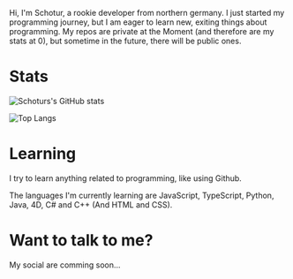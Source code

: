 Hi, I'm Schotur, a rookie developer from northern germany. I just started my programming journey, but I am eager to learn new, exiting things about programming. 
My repos are private at the Moment (and therefore are my stats at 0), but sometime in the future, there will be public ones.


# Stats
![Schoturs's GitHub stats](https://github-readme-stats.vercel.app/api?username=Schotur&show_icons=true&theme=gotham)

![Top Langs](https://github-readme-stats.vercel.app/api/top-langs/?username=Schotur&langs_count=8&theme=gotham)



# Learning

I try to learn anything related to programming, like using Github. 

The languages I'm currently learning are JavaScript, TypeScript, Python, Java, 4D, C# and C++ (And HTML and CSS).


# Want to talk to me?

My social are comming soon...


<!--
- 👋 Hi, I’m @Schotur
- 👀 I’m interested in ...
- 🌱 I’m currently learning ...
- 💞️ I’m looking to collaborate on ...
- 📫 How to reach me ...
- 😄 Pronouns: ...
- ⚡ Fun fact: ...
-->
<!---
Schotur/Schotur is a ✨ special ✨ repository because its `README.md` (this file) appears on your GitHub profile.
You can click the Preview link to take a look at your changes.
--->
